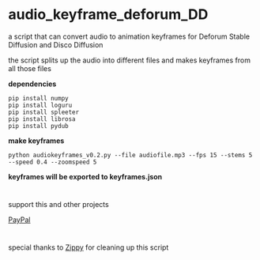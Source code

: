 # audio_keyframe_deforum_DD
a script that can convert audio to animation keyframes for Deforum Stable Diffusion and Disco Diffusion

the script splits up the audio into different files and makes keyframes from all those files

**dependencies**

```
pip install numpy
pip install loguru
pip install spleeter
pip install librosa
pip install pydub
```

**make keyframes**

```
python audiokeyframes_v0.2.py --file audiofile.mp3 --fps 15 --stems 5 --speed 0.4 --zoomspeed 5
```

**keyframes will be exported to keyframes.json**

#

support this and other projects 

[PayPal](https://paypal.me/nicolaivernieuwe?country.x=BE&locale.x=en_US)<br/>

#

special thanks to [Zippy](https://github.com/aredden) for cleaning up this script 
